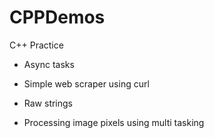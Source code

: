 # CPPDemos
C++ Practice

* Async tasks

* Simple web scraper using curl

* Raw strings

* Processing image pixels using multi tasking
